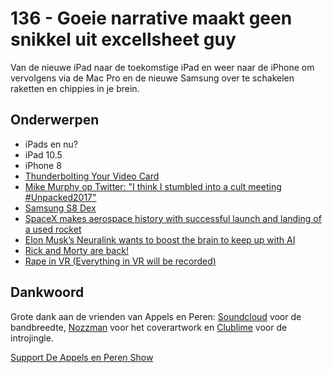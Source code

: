 # 136 - Goeie narrative maakt geen snikkel uit excellsheet guy

<p>Van de nieuwe iPad naar de toekomstige iPad en weer naar de iPhone om vervolgens via de Mac Pro en de nieuwe Samsung over te schakelen raketten en chippies in je brein.</p>

<h2>Onderwerpen</h2>

<ul>
<li>iPads en nu?</li>
<li>iPad 10.5</li>
<li>iPhone 8</li>
<li><a href="https://blog.codinghorror.com/thunderbolting-your-video-card/" rel="nofollow">Thunderbolting Your Video Card</a></li>
<li><a href="https://twitter.com/mcwm/status/847117778125557760" rel="nofollow">Mike Murphy op Twitter: &quot;I think I stumbled into a cult meeting #Unpacked2017&quot;</a></li>
<li><a href="https://www.youtube.com/watch?v=QA31CaL_42A" rel="nofollow">Samsung S8 Dex</a></li>
<li><a href="http://www.theverge.com/2017/3/30/15117096/spacex-launch-reusable-rocket-success-falcon-9-landing" rel="nofollow">SpaceX makes aerospace history with successful launch and landing of a used rocket</a></li>
<li><a href="https://techcrunch.com/2017/03/27/elon-musks-neuralink-wants-to-boost-the-brain-to-keep-up-with-ai/" rel="nofollow">Elon Musk’s Neuralink wants to boost the brain to keep up with AI</a></li>
<li><a href="http://www.adultswim.com/videos/streams/rick-and-morty" rel="nofollow">Rick and Morty are back!</a></li>
<li><a href="https://www.theguardian.com/technology/2016/oct/26/virtual-reality-sexual-harassment-online-groping-quivr" rel="nofollow">Rape in VR (Everything in VR will be recorded)</a></li>
</ul>

<h2>Dankwoord</h2>

<p>Grote dank aan de vrienden van Appels en Peren: <a href="http://soundcloud.com" rel="nofollow">Soundcloud</a> voor de bandbreedte, <a href="http://www.nozzman.com/" rel="nofollow">Nozzman</a> voor het coverartwork en <a href="http://twitter.com/#!/clublime" rel="nofollow">Clublime</a> voor de introjingle.</p><p><a href="https://www.patreon.com/appelsenperenshow" rel="payment">Support De Appels en Peren Show</a></p>